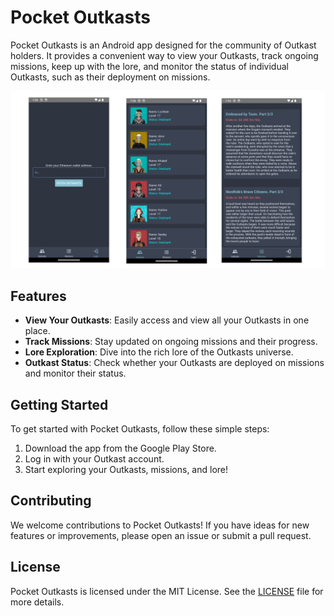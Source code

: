 # Pocket Outkasts

Pocket Outkasts is an Android app designed for the community of Outkast holders. It provides a convenient way to view your Outkasts, track ongoing missions, keep up with the lore, and monitor the status of individual Outkasts, such as their deployment on missions.

![Screenshots of the app](./assets/screenshots.png)
## Features

- **View Your Outkasts**: Easily access and view all your Outkasts in one place.
- **Track Missions**: Stay updated on ongoing missions and their progress.
- **Lore Exploration**: Dive into the rich lore of the Outkasts universe.
- **Outkast Status**: Check whether your Outkasts are deployed on missions and monitor their status.

## Getting Started

To get started with Pocket Outkasts, follow these simple steps:

1. Download the app from the Google Play Store.
2. Log in with your Outkast account.
3. Start exploring your Outkasts, missions, and lore!

## Contributing

We welcome contributions to Pocket Outkasts! If you have ideas for new features or improvements, please open an issue or submit a pull request.

## License

Pocket Outkasts is licensed under the MIT License. See the [LICENSE](LICENSE) file for more details.
